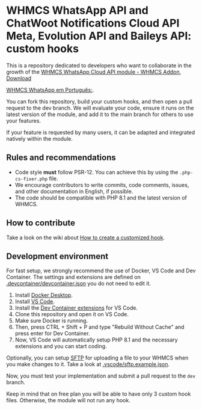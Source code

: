 # WHMCS WhatsApp API and ChatWoot Notifications Cloud API Meta, Evolution API and Baileys API: custom hooks

This is a repository dedicated to developers who want to collaborate in the growth of the [WHMCS WhatsApp Cloud API module - WHMCS Addon](https://www.linknacional.com/whmcs/whatsapp/), [Download](https://cliente.linknacional.com.br/dl.php?type=d&id=34) 

[WHMCS WhatsApp em Português:](https://www.linknacional.com.br/whmcs/whatsapp/).

You can fork this repository, build your custom hooks, and then open a pull request to the dev branch. We will evaluate your code, ensure it runs on the latest version of the module, and add it to the main branch for others to use your features.

If your feature is requested by many users, it can be adapted and integrated natively within the module.

## Rules and recommendations
- Code style **must** follow PSR-12. You can achieve this by using the `.php-cs-fixer.php` file.
- We encourage contributors to write commits, code comments, issues, and other documentation in English, if possible.
- The code should be compatible with PHP 8.1 and the latest version of WHMCS.

## How to contribute
Take a look on the wiki about [How to create a customized hook](https://github.com/LinkNacional/whmcs-whatsapp-api-notifications-custom/wiki/How-to-create-a-customized-hook).

## Development environment


For fast setup, we strongly recommend the use of Docker, VS Code and Dev Container.
The settings and extensions are defined on [.devcontainer/devcontainer.json](.devcontainer/devcontainer.json) you do not need to edit it.

1. Install [Docker Desktop](https://www.docker.com/products/docker-desktop/).
2. Install [VS Code](https://code.visualstudio.com/download).
3. Install the [Dev Container extensions](https://www.docker.com/products/docker-desktop/) for VS Code.
4. Clone this repository and open it on VS Code.
5. Make sure Docker is running.
6. Then, press CTRL + Shift + P and type "Rebuild Without Cache" and press enter for Dev Container.
7. Now, VS Code will automatically setup PHP 8.1 and the necessary extensions and you can start coding.

Optionally, you can setup [SFTP](https://marketplace.visualstudio.com/items?itemName=Natizyskunk.sftp) for uploading a file to your WHMCS when you make changes to it. Take a look at [.vscode/sftp.example.json](.vscode/sftp.example.json).

Now, you must test your implementation and submit a pull request to the `dev` branch.

Keep in mind that on free plan you will be able to have only 3 custom hook files. Otherwise, the module will not run any hook.

